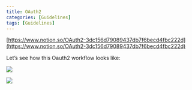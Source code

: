 ```yaml
---
title: OAuth2
categories: [Guidelines]
tags: [Guidelines]
---
```


[https://www.notion.so/OAuth2-3dc156d79089437db7f6becd4fbc222d](https://www.notion.so/OAuth2-3dc156d79089437db7f6becd4fbc222d)


Let’s see how this Oauth2 workflow looks like:


![](https://prod-files-secure.s3.us-west-2.amazonaws.com/9960fb2a-b75e-4bea-a8f9-b00925db1215/3bce41e0-99e8-4ebd-9701-e2bc9cbb79a2/Untitled.png?X-Amz-Algorithm=AWS4-HMAC-SHA256&X-Amz-Content-Sha256=UNSIGNED-PAYLOAD&X-Amz-Credential=ASIAZI2LB4664AKMSOCN%2F20250606%2Fus-west-2%2Fs3%2Faws4_request&X-Amz-Date=20250606T202623Z&X-Amz-Expires=3600&X-Amz-Security-Token=IQoJb3JpZ2luX2VjEIz%2F%2F%2F%2F%2F%2F%2F%2F%2F%2FwEaCXVzLXdlc3QtMiJGMEQCIDJOFPlUJkH%2FD6olhncTdT1jAdGqMFVlqd%2FA4C33Vd08AiBEfg3wECzViGrBQUV2nELwr%2B%2FG4xCcYyTf4MqXSGDHHyr%2FAwhlEAAaDDYzNzQyMzE4MzgwNSIMCmBy8cOq97atqJePKtwDgYzF1BTVwclUXMkpR556W%2FOA6yggsxHwuZk4YnUAkv2cOfxMatTJHjZbwYmCIZNnTKX5bCoH0m7YGvHLXAop6wMmSBHlWFtg54yORCagVbO74UYaUxe%2BWDZWRs4I9P2%2BuUtK%2FXrq77hn7EqMvqVTFHgafFI8phsC%2BqnTQ0an8oO9e7YuGNdJVnXpCsCNgvvgNLw24zAOeHwhQe2CQb%2ByJbovXf%2BWSxR5hCBmVM6IxBy2N10YQBAc3wgqzNXBcDFr0cfc4kDXK6xnO9qBvWnGchLRK%2BPeeZWA4CDZg29Z0S9C1p75n7qMGuNzPemNqLjJrE2QmJu1yxscjYR9uwYZ6S2pp8MUuhOeQu4MSxoeWrMnA%2BaMF10QKbrvqANlFmfvXQDsSr2oqsU%2FRtfKAFZwLbnhVdzO6K7ZwqPG%2BPkDsh0cKyqIlhkl%2ByxrO8%2FXuMRstgCZgvfOIBxWAtFg8iUnQj%2BA3TImm%2BkcLinzeXnd9XKf5tM8oGdPICYv2yyiFP%2BsSdmJCbg02OjEBAzi084smoIDVjTBf376k2n%2BN0PzZDpKFBBvmqtjPjBepipFx61fs7dM0QOmU5bOEaxvucZYfLVn%2F6oy1IxUzcsY4IQPHopm2HqIWWny1HptTTQw4ZGNwgY6pgFrvFkKT0nthA%2FQcFXn5EFSi9e85kVB3hmuFZtSmrifhwQWR%2FoeTFv%2FIvdPusSP4OwDKT9t7niyW4NwewOjQ4Oezk%2BFey0bHwxnp7O4bFW6Ig6mkTbfjNm%2FH9RJZBgQ273EdbIn2z7OaTyooViDTGHukGGugJtTlIEBj%2Bs7AOo8WI12BfsxnOHX8gVZExsEQc06LnUw8MJmW7rXWsixAqsr8yBIJw%2Fh&X-Amz-Signature=7bd00a7b7e1747853c64d984ba6edf36be0e364bc662586206126dfb0301678d&X-Amz-SignedHeaders=host&x-id=GetObject)


![](https://prod-files-secure.s3.us-west-2.amazonaws.com/9960fb2a-b75e-4bea-a8f9-b00925db1215/27d32b66-de43-41de-80f7-7edb81d1190f/Untitled.png?X-Amz-Algorithm=AWS4-HMAC-SHA256&X-Amz-Content-Sha256=UNSIGNED-PAYLOAD&X-Amz-Credential=ASIAZI2LB4664AKMSOCN%2F20250606%2Fus-west-2%2Fs3%2Faws4_request&X-Amz-Date=20250606T202623Z&X-Amz-Expires=3600&X-Amz-Security-Token=IQoJb3JpZ2luX2VjEIz%2F%2F%2F%2F%2F%2F%2F%2F%2F%2FwEaCXVzLXdlc3QtMiJGMEQCIDJOFPlUJkH%2FD6olhncTdT1jAdGqMFVlqd%2FA4C33Vd08AiBEfg3wECzViGrBQUV2nELwr%2B%2FG4xCcYyTf4MqXSGDHHyr%2FAwhlEAAaDDYzNzQyMzE4MzgwNSIMCmBy8cOq97atqJePKtwDgYzF1BTVwclUXMkpR556W%2FOA6yggsxHwuZk4YnUAkv2cOfxMatTJHjZbwYmCIZNnTKX5bCoH0m7YGvHLXAop6wMmSBHlWFtg54yORCagVbO74UYaUxe%2BWDZWRs4I9P2%2BuUtK%2FXrq77hn7EqMvqVTFHgafFI8phsC%2BqnTQ0an8oO9e7YuGNdJVnXpCsCNgvvgNLw24zAOeHwhQe2CQb%2ByJbovXf%2BWSxR5hCBmVM6IxBy2N10YQBAc3wgqzNXBcDFr0cfc4kDXK6xnO9qBvWnGchLRK%2BPeeZWA4CDZg29Z0S9C1p75n7qMGuNzPemNqLjJrE2QmJu1yxscjYR9uwYZ6S2pp8MUuhOeQu4MSxoeWrMnA%2BaMF10QKbrvqANlFmfvXQDsSr2oqsU%2FRtfKAFZwLbnhVdzO6K7ZwqPG%2BPkDsh0cKyqIlhkl%2ByxrO8%2FXuMRstgCZgvfOIBxWAtFg8iUnQj%2BA3TImm%2BkcLinzeXnd9XKf5tM8oGdPICYv2yyiFP%2BsSdmJCbg02OjEBAzi084smoIDVjTBf376k2n%2BN0PzZDpKFBBvmqtjPjBepipFx61fs7dM0QOmU5bOEaxvucZYfLVn%2F6oy1IxUzcsY4IQPHopm2HqIWWny1HptTTQw4ZGNwgY6pgFrvFkKT0nthA%2FQcFXn5EFSi9e85kVB3hmuFZtSmrifhwQWR%2FoeTFv%2FIvdPusSP4OwDKT9t7niyW4NwewOjQ4Oezk%2BFey0bHwxnp7O4bFW6Ig6mkTbfjNm%2FH9RJZBgQ273EdbIn2z7OaTyooViDTGHukGGugJtTlIEBj%2Bs7AOo8WI12BfsxnOHX8gVZExsEQc06LnUw8MJmW7rXWsixAqsr8yBIJw%2Fh&X-Amz-Signature=34d3b5425babf022603a3984e875e275bfd35c3334f6c3b68d79529af017abdb&X-Amz-SignedHeaders=host&x-id=GetObject)

